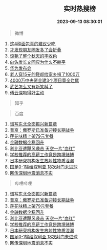 <div align="center"><h2>实时热搜榜</h2><h4>2023-09-13 08:30:01</h4></div>

> 微博  

1. [这4种面包真的建议少吃](https://s.weibo.com/weibo?q=%E8%BF%994%E7%A7%8D%E9%9D%A2%E5%8C%85%E7%9C%9F%E7%9A%84%E5%BB%BA%E8%AE%AE%E5%B0%91%E5%90%83&t=31&band_rank=1&Refer=top)<br />
2. [才发现朋友圈发多了会折叠](https://s.weibo.com/weibo?q=%23%E6%89%8D%E5%8F%91%E7%8E%B0%E6%9C%8B%E5%8F%8B%E5%9C%88%E5%8F%91%E5%A4%9A%E4%BA%86%E4%BC%9A%E6%8A%98%E5%8F%A0%23&t=31&band_rank=2&Refer=top)<br />
3. [惊艳了整个秋天的丰收色](https://s.weibo.com/weibo?q=%23%E6%83%8A%E8%89%B3%E4%BA%86%E6%95%B4%E4%B8%AA%E7%A7%8B%E5%A4%A9%E7%9A%84%E4%B8%B0%E6%94%B6%E8%89%B2%23&t=31&band_rank=3&Refer=top)<br />
4. [向佐发长文回应为什么不躺平](https://s.weibo.com/weibo?q=%23%E5%90%91%E4%BD%90%E5%8F%91%E9%95%BF%E6%96%87%E5%9B%9E%E5%BA%94%E4%B8%BA%E4%BB%80%E4%B9%88%E4%B8%8D%E8%BA%BA%E5%B9%B3%23&t=31&band_rank=4&Refer=top)<br />
5. [华为发布会](https://s.weibo.com/weibo?q=%E5%8D%8E%E4%B8%BA%E5%8F%91%E5%B8%83%E4%BC%9A&t=31&band_rank=5&Refer=top)<br />
6. [老人穿15元的鞋却给家乡捐了1000万](https://s.weibo.com/weibo?q=%23%E8%80%81%E4%BA%BA%E7%A9%BF15%E5%85%83%E7%9A%84%E9%9E%8B%E5%8D%B4%E7%BB%99%E5%AE%B6%E4%B9%A1%E6%8D%90%E4%BA%861000%E4%B8%87%23&t=31&band_rank=6&Refer=top)<br />
7. [4000万中央资金建3个项目竟全烂尾](https://s.weibo.com/weibo?q=%234000%E4%B8%87%E4%B8%AD%E5%A4%AE%E8%B5%84%E9%87%91%E5%BB%BA3%E4%B8%AA%E9%A1%B9%E7%9B%AE%E7%AB%9F%E5%85%A8%E7%83%82%E5%B0%BE%23&t=31&band_rank=7&Refer=top)<br />
8. [武艺怎么又有新笑料了](https://s.weibo.com/weibo?q=%23%E6%AD%A6%E8%89%BA%E6%80%8E%E4%B9%88%E5%8F%88%E6%9C%89%E6%96%B0%E7%AC%91%E6%96%99%E4%BA%86%23&t=31&band_rank=8&Refer=top)<br />
9. [傅云深吻得好主动](https://s.weibo.com/weibo?q=%23%E5%82%85%E4%BA%91%E6%B7%B1%E5%90%BB%E5%BE%97%E5%A5%BD%E4%B8%BB%E5%8A%A8%23&t=31&band_rank=9&Refer=top)<br />

> 知乎  


> 百度  

1. [谱写东北全面振兴新篇章](https://www.baidu.com/s?wd=%E8%B0%B1%E5%86%99%E4%B8%9C%E5%8C%97%E5%85%A8%E9%9D%A2%E6%8C%AF%E5%85%B4%E6%96%B0%E7%AF%87%E7%AB%A0&sa=fyb_news&rsv_dl=fyb_news)<br />
2. [普京：俄罗斯已准备迎接长期战争](https://www.baidu.com/s?wd=%E6%99%AE%E4%BA%AC%EF%BC%9A%E4%BF%84%E7%BD%97%E6%96%AF%E5%B7%B2%E5%87%86%E5%A4%87%E8%BF%8E%E6%8E%A5%E9%95%BF%E6%9C%9F%E6%88%98%E4%BA%89&sa=fyb_news&rsv_dl=fyb_news)<br />
3. [莲花味精上架79元套餐](https://www.baidu.com/s?wd=%E8%8E%B2%E8%8A%B1%E5%91%B3%E7%B2%BE%E4%B8%8A%E6%9E%B679%E5%85%83%E5%A5%97%E9%A4%90&sa=fyb_news&rsv_dl=fyb_news)<br />
4. [金融数据企稳回升](https://www.baidu.com/s?wd=%E9%87%91%E8%9E%8D%E6%95%B0%E6%8D%AE%E4%BC%81%E7%A8%B3%E5%9B%9E%E5%8D%87&sa=fyb_news&rsv_dl=fyb_news)<br />
5. [利比亚遭飓风袭击 天空一片“血红”](https://www.baidu.com/s?wd=%E5%88%A9%E6%AF%94%E4%BA%9A%E9%81%AD%E9%A3%93%E9%A3%8E%E8%A2%AD%E5%87%BB+%E5%A4%A9%E7%A9%BA%E4%B8%80%E7%89%87%E2%80%9C%E8%A1%80%E7%BA%A2%E2%80%9D&sa=fyb_news&rsv_dl=fyb_news)<br />
6. [学校推荐的高薪工作竟是跨境赌博](https://www.baidu.com/s?wd=%E5%AD%A6%E6%A0%A1%E6%8E%A8%E8%8D%90%E7%9A%84%E9%AB%98%E8%96%AA%E5%B7%A5%E4%BD%9C%E7%AB%9F%E6%98%AF%E8%B7%A8%E5%A2%83%E8%B5%8C%E5%8D%9A&sa=fyb_news&rsv_dl=fyb_news)<br />
7. [日本研究机构发生放射性物质泄漏](https://www.baidu.com/s?wd=%E6%97%A5%E6%9C%AC%E7%A0%94%E7%A9%B6%E6%9C%BA%E6%9E%84%E5%8F%91%E7%94%9F%E6%94%BE%E5%B0%84%E6%80%A7%E7%89%A9%E8%B4%A8%E6%B3%84%E6%BC%8F&sa=fyb_news&rsv_dl=fyb_news)<br />
8. [国足0-1输给叙利亚 18次射门未进球](https://www.baidu.com/s?wd=%E5%9B%BD%E8%B6%B30-1%E8%BE%93%E7%BB%99%E5%8F%99%E5%88%A9%E4%BA%9A+18%E6%AC%A1%E5%B0%84%E9%97%A8%E6%9C%AA%E8%BF%9B%E7%90%83&sa=fyb_news&rsv_dl=fyb_news)<br />
9. [网传深圳地震消息不实](https://www.baidu.com/s?wd=%E7%BD%91%E4%BC%A0%E6%B7%B1%E5%9C%B3%E5%9C%B0%E9%9C%87%E6%B6%88%E6%81%AF%E4%B8%8D%E5%AE%9E&sa=fyb_news&rsv_dl=fyb_news)<br />

> 哔哩哔哩  

1. [谱写东北全面振兴新篇章](https://www.baidu.com/s?wd=%E8%B0%B1%E5%86%99%E4%B8%9C%E5%8C%97%E5%85%A8%E9%9D%A2%E6%8C%AF%E5%85%B4%E6%96%B0%E7%AF%87%E7%AB%A0&sa=fyb_news&rsv_dl=fyb_news)<br />
2. [普京：俄罗斯已准备迎接长期战争](https://www.baidu.com/s?wd=%E6%99%AE%E4%BA%AC%EF%BC%9A%E4%BF%84%E7%BD%97%E6%96%AF%E5%B7%B2%E5%87%86%E5%A4%87%E8%BF%8E%E6%8E%A5%E9%95%BF%E6%9C%9F%E6%88%98%E4%BA%89&sa=fyb_news&rsv_dl=fyb_news)<br />
3. [莲花味精上架79元套餐](https://www.baidu.com/s?wd=%E8%8E%B2%E8%8A%B1%E5%91%B3%E7%B2%BE%E4%B8%8A%E6%9E%B679%E5%85%83%E5%A5%97%E9%A4%90&sa=fyb_news&rsv_dl=fyb_news)<br />
4. [金融数据企稳回升](https://www.baidu.com/s?wd=%E9%87%91%E8%9E%8D%E6%95%B0%E6%8D%AE%E4%BC%81%E7%A8%B3%E5%9B%9E%E5%8D%87&sa=fyb_news&rsv_dl=fyb_news)<br />
5. [利比亚遭飓风袭击 天空一片“血红”](https://www.baidu.com/s?wd=%E5%88%A9%E6%AF%94%E4%BA%9A%E9%81%AD%E9%A3%93%E9%A3%8E%E8%A2%AD%E5%87%BB+%E5%A4%A9%E7%A9%BA%E4%B8%80%E7%89%87%E2%80%9C%E8%A1%80%E7%BA%A2%E2%80%9D&sa=fyb_news&rsv_dl=fyb_news)<br />
6. [学校推荐的高薪工作竟是跨境赌博](https://www.baidu.com/s?wd=%E5%AD%A6%E6%A0%A1%E6%8E%A8%E8%8D%90%E7%9A%84%E9%AB%98%E8%96%AA%E5%B7%A5%E4%BD%9C%E7%AB%9F%E6%98%AF%E8%B7%A8%E5%A2%83%E8%B5%8C%E5%8D%9A&sa=fyb_news&rsv_dl=fyb_news)<br />
7. [日本研究机构发生放射性物质泄漏](https://www.baidu.com/s?wd=%E6%97%A5%E6%9C%AC%E7%A0%94%E7%A9%B6%E6%9C%BA%E6%9E%84%E5%8F%91%E7%94%9F%E6%94%BE%E5%B0%84%E6%80%A7%E7%89%A9%E8%B4%A8%E6%B3%84%E6%BC%8F&sa=fyb_news&rsv_dl=fyb_news)<br />
8. [国足0-1输给叙利亚 18次射门未进球](https://www.baidu.com/s?wd=%E5%9B%BD%E8%B6%B30-1%E8%BE%93%E7%BB%99%E5%8F%99%E5%88%A9%E4%BA%9A+18%E6%AC%A1%E5%B0%84%E9%97%A8%E6%9C%AA%E8%BF%9B%E7%90%83&sa=fyb_news&rsv_dl=fyb_news)<br />
9. [网传深圳地震消息不实](https://www.baidu.com/s?wd=%E7%BD%91%E4%BC%A0%E6%B7%B1%E5%9C%B3%E5%9C%B0%E9%9C%87%E6%B6%88%E6%81%AF%E4%B8%8D%E5%AE%9E&sa=fyb_news&rsv_dl=fyb_news)<br />
